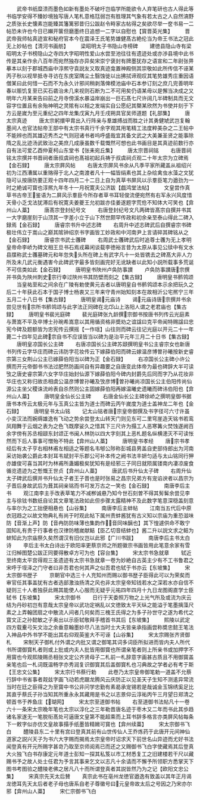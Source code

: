 <!-- { "loadSidebar": true } -->
　　武帝书纸糜溃而墨色如新有墨处不破吁岂临学所能欲令人弃笔研也古人得此等书临学安得不臻妙境独写唐人笔札意格尫弱岂有胜理其气象有若太古之人自然滈野之质张长史懐素岂能臻其籓篱邪昔归公跋赵令畤家古帖得之矣欲尽举一奁书易一二帖恐未许也今日已嬾开箧但磨墨终日追想一二字以自慰也【寳晋英光集】
　　晋武帝我师帖真迹宣和秘府官本今在震泽王氏笔势雄健髙古絶伦当为帝王书法之冠此无上妙帖也【清河书画舫】
　　梁昭明太子书隐山寺榜碑
　　建徳县隐山寺有梁昭明太子书榜隐山之寺四大字昭明性爱山水尝至池往往有遗迹处或亦渉县境中此书传是其亲作余八百年而宛然独存亦异矣宋崇宁褒封有牌墨犹存之语宣和二年尉张畀摹本以刻于郡城西庙中淳熈守袁説友又取真迹龛置神殿侧其崇敬如此所传信不诬某丙子秋以视旱抵寺寻访在东庑室隅尘土翳蚀徙以出拂拭谛观叹其笔势雄秀庄重因语僧某曰此何惜一石而不为永久计邪间稍剥落俾模池庙中石本参订刻之庶几完善明年春以赈饥复至已买石砻治未几来视则石断为二不可用矣仍语某毋以是懈当决成之又明年六月某来告曰前之月寺傍溪水暴溢岸崩出一巨石髙七尺许阔几半碑制具而无文容字位置且有余殆神明之灵隂有以相之发端实自公愿纪其槩某欣然为书使并刻于下方云是嵗为至元重纪之四年龙集戊寅九月壬戌朔具官吴师道题【礼部集】
　　唐太宗真迹
　　唐太宗躬擐甲胄出入行阵亲与羣雄搏战而胜之计其勇健虓武岂复翰墨间人也官法帖帝王部中有太宗书真行千余字观其用笔精工法度粹美杂之二王帖中不能辨也而其雄迈秀杰之气则冠诸书者呜呼盛哉宜其备文武之大美兼圣贤之能事除隋之乱比迹汤武致治之美庶几成康虽数千载慨然可想也此书画目是其真迹前数行亦自有法可爱乙酉仲夏柯山东堂书【张耒宛丘集】
　　唐太宗晋祠铭
　　右唐晋祠铭太宗撰并书晋祠者唐叔虞祠也髙祖初起兵祷于叔虞祠贞观二十年太宗为立碑焉【金石録】
　　唐太宗屛风帖
　　右唐太宗屏风书余从凡季平家所藏盖从祖绍兴初为江西漕属以重赂得于北人之南渡者凡十一幅皆绢素也其上杂绘禽虫水藻之文犹隐可认按唐防要正观十四年四月二十二日上自为真草书屏风以示羣臣笔力遒劲为一时之絶诚可寳也淳熈九年冬十一月祝寛夫公济跋【戯鸿堂法帖】
　　文皇尝作真草书古帝王鉴语为二屏风示羣臣今所存者草书耳轻俊流便宛然有右军永兴风度惜天骨小乏戈法犹滞后有祝寛夫姜夔王允初跋亦佳姜遂题字荒伧不知体大可笑也【弇州山人藁】
　　唐髙宗登封纪号文
　　右唐登封纪号文凡两碑皆髙宗自撰并书其一大字磨崖刻于山顶其一字差小立于山下然世颇罕传政和初余亲至泰山得此二碑入録焉【金石録】
　　唐睿宗书升中述志碑
　　右周升中述志碑武后自撰睿宗书碑极壮伟立于嵩山之巅其隂钟绍京书字画皆工妙政和中河南尹上言请碎其碑铭从之【金石録】
　　唐睿宗书武士彠碑
　　右周武士彠碑武后时追尊士彠为无上孝明皇帝命李峤为碑文相王旦书石焉戎幕闲谈载李徳裕言昔为太原从事见公牍中有文水县牒称武士彠墓碑元和年忽失头所在碑上有武字凡十一处皆镌去之碑髙大非人力所及未几武元衡遇害今此碑武字最多皆刻画完好无讹缺者以此知小説所载事多荒诞不可信类如此【金石録】
　　唐明皇书陜州卢奂防事讃
　　卢奂防事讃唐宗撰并书奂为陜州刺史宗行幸过陜州书其防壁而刻之【集古録】
　　唐明皇书鹡鸰颂
　　当皇祐至和之间余在广陵有勅使黄元吉者以唐明皇自书鹡鸰颂本示余把玩久之后二十年获此石本于国子博士杨衷又三年来守青州始知刻本在故相沂公宅熈宁三年五月二十八日书【集古録】
　　唐明皇谒元庙诗
　　谒元庙诗唐宗撰并书余尝见世有宗所书鹡鸰颂与此字法正同碑在北邙山上洛阳人谓之老君庙也【集古録】
　　唐明皇书裴光庭碑
　　裴光庭碑张九龄撰宗御书按唐书列传云光庭素与萧嵩不平及卒博士孙琬希嵩意以其用循资格非奬劝之谊諡曰克平帝闻特赐諡曰忠宪今碑及题额皆为忠宪传云撰摇【一作瑶】山往则而碑云往记光庭以开元二十一年薨二十四年见此碑宗自书不应误皆当以碑为是治平元年三月二十日书【集古録】
　　唐明皇凉国长公主碑
　　右唐凉国长公主碑苏颋撰明皇书公主睿宗女也新唐书列传云字华庄而碑云讳防字花妆传云下嫁薛伯阳而碑云嫁温彦博曽孙曦按新史睿宗第三女荆山公主已嫁薛伯阳当以碑为正【金石録】
　　右凉国长公主碑小许公撰而开元帝御书书法过肥然防画间自有异趣要之自唐变此体帝为最也碑辞大半可读攷之唐史睿宗第六女字华庄始封仙源下嫁薛伯阳今碑内封爵先后同而字乃从花妆非华庄也又称归故丞相虞公温彦博曽孙曦及攷彦博曽孙曦尚凉国长公主伯阳传尚仙源公主坐父稷诛流岭表自杀然则公主固嫁薛伯阳再嫁温曦史遗曦而碑讳伯阳也【弇州山人藁】
　　唐明皇金仙长公主碑
　　右唐金仙长公主碑徐峤之撰明皇御书据唐书本传云太极元年与玉真公主皆为道士而碑云丙午嵗度为道士盖神龙二年也【金石録】
　　唐明皇书太山铭
　　记太山铭者唐宗皇帝御撰及书字径可六寸许虽小变汉法而婉缛雄逸有飞动之势余尝登太山转天门则见东可二里穹崖造天铭书若鸾凤翔舞于云烟之表为之色飞既摩娑久之惜其下三尺许为搨工人恶寒篝火焚蚀遂阙百余字傍有苏丞相颋东封颂正书闽人林防以四大字刻其上恶札题名纵横漶灭不可读怅然而下后人事事可憎殆不特此【弇州山人藁】
　　唐明皇书孝经
　　唐宗书孝经后有太子亨右相林甫左相适之等题名韦郇公陟称彭城县男盖自吏部侍郎出为河南采访始袭公爵此本封耳韦斌封平乐郡公可补本传之阙书法丰妍匀适与太山铭同行狎亦雄俊可喜当其时为林甫所蛊媚极矣犹知有是经邪三子同日就陨属镂南内凄凉废食循览遗迹为之慙慨王世贞【弇州山人藁】
　　唐武后书升仙太子碑
　　右周升仙太子碑武后撰并书升仙太子者王子晋也是时张易之昌宗兄弟方有宠谄谀者以昌宗为子晋后身故武后为葺其祠亲铭而书可发万古之一笑也【金石録】
　　南唐李后主书
　　观江南李主手改表草笔力不减栁诚悬乃知今世石刻曽不得其髣髴余尝见李主与徐铉书数纸自论其文章笔法政如此但歩骤太露精神不及此数字笔意深穏盖刻意与率尔为之工拙便相悬也【山谷集】
　　南唐李后主蚌帖
　　江南当五代后中原衣冠趋之以故文物典礼有尚于时观此帖下属州责蚌酱犹有古义知以宗庙为重恐滋味防【音渐上声】防【音冉防防味薄也集韵作音同味醨也】其下惶遽供命不敢宁固知礼有贵于行事者也汉律防稽嵗献鲒【臣乙切音结蚌也】酱二升以説文求之鲒为蚌知此为宗庙祭久矣然谓汉有旧仪岂以此邪【广川书跋】
　　南唐李后主书太白诗
　　李后主书太白诗出于欧阳率更蔡京师之所题徽宗书画皆用此笔意余家有雪江归棹图楚公跋正同要得散卓方可为也【容台集】
　　宋太宗书急就章
　　轼近至终南太平宫得观三圣遗迹有太宗书急就章一卷为妙絶自古英主少有不工书鲁君之宋呼于垤泽之门守者曰非吾君也何其声之似吾君也轼于书亦云【东坡集】
　　宋太宗御书歴子
　　京朝官中选三十人充知州而赐以御书歴子臣得此可以为荣矣而审官任其事盖犹有古者选部激浊扬清之风也非太宗皇帝知钱若水之深若水亦自信不疑则三十人者独获此赐其能使人心服而无疑乎元祐四年四月十九日龙图阁直学士臣轼书【东坡集】
　　宋太宗御书
　　日行于天委照万物之上光气所及或流为庆云结为丹砂初岂有意哉太宗皇帝以武功定祸乱以文徳致太平天纵之能溢于笔墨摛藻尺素之上弄翰团扇之中散流人间者几何矣而三槐王氏得之为多子孙世守之遂为希代之寳文正之孙懿敏之子奥出以示臣轼敬拜手稽首书其后【东坡集】
　　熙陵以武定四方载櫜弓矢文治之余垂意翰墨妙尽八法当时士大夫皆亲承指画尝称奬忠懿王笔法入神品中外书学不能出其右仰观英鉴大不可诬【山谷集】
　　宋太宗赐张齐贤御札
　　宋制天子御札付外谓之内批又谓之御笔其词多词臣所拟进而皆内夫人所代书所谓御寳札者则或上批或内夫人批皆用御寳也所谓亲笔者则上所亲书或加押字不用寳也今观熙陵赐丞相张文定公齐贤母子二札前一札辞意字画甚古质且不用御寳盖亲笔也后一札词既温畅字亦秀润复识御寳其后盖御寳札也习典故之学者必有考于斯【王忠文公集】
　　宋太宗行书蔡行勅
　　此卷乃太宗皇帝御笔勅一道盖不允蔡行辞中书省事者觌兹字画飞动若虎踞龙腾风云庆防正以见圣天子生知不测逺异常流当时在廷之臣得之为至寳中书公非问学忠勤有素曷承宠锡若是哉诚金玉锦绣奚足比其直乎蔡氏子孙当知其所重永永其藏用是书之以志景仰云淳祐丙午三月望日郑清之顿首书于养鱼庄【瑚网】
　　宋太宗至道御书帖
　　右至道御书法帖凡十一卷六十一条宋太宗晚年笔也太宗以淳化之三年勒晋唐名迹于枣木又二年而书此其歩趋诸名家遂无一笔脱衔髙处可逼唐文皇第不能超乘而上耳书辞多格言亦类屏风帖每条下一敕字似亦仿文皇故事搨手纸墨皆精媺可寳也【弇州续藁】
　　宋太宗御书飞白
　　醴陵县东二十里有宫曰登真其前有山世传仙人王乔炼药于此唐开元间神仙道家之説兴天子为书六大字赐而揭焉太宗皇帝时诏求天下前世名山异迹而尤好书法闻登真有开元所赐字甚竒乃取至京师阅焉已而还之又赐御书飞白字使藏焉其后登真大火独飞白书存康定元年道士彭知一探其私笈以市工材悉复工之旧建楼若干尺以藏赐书予之故人处士任君为予言其事来乞文以志凡十余请而不懈予所领职方悉掌天下图书考图验之醴陵老佛之居凡八十而所谓登真者其説皆然乃为之记【欧阳文忠公集】
　　宋真宗先天太后賛
　　真宗此书在亳州龙徳官遒逸有致盖以其年正月谒龙徳耳先天太后者老子母也唐系自老子尊徽号曰元皇帝故太后之号因之乃宋亦尔邪【弇州山人藁】
　　宋仁宗御书飞白
